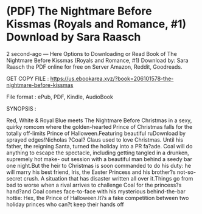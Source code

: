 # (PDF) The Nightmare Before Kissmas (Royals and Romance, #1) Download by Sara Raasch

2 second-ago — Here Options to Downloading or Read Book of The Nightmare Before Kissmas (Royals and Romance, #1) Download by: Sara Raasch the PDF online for free on Server Amazon, Reddit, Goodreads.

GET COPY FILE : https://us.ebookarea.xyz/?book=206101578-the-nightmare-before-kissmas

File format : ePub, PDF, Kindle, AudioBook

SYNOPSIS :

Red, White & Royal Blue meets The Nightmare Before Christmas in a sexy, quirky romcom where the golden-hearted Prince of Christmas falls for the totally off-limits Prince of Halloween.Featuring beautiful ruDownload by sprayed edges!Nicholas ?Coal? Claus used to love Christmas. Until his father, the reigning Santa, turned the holiday into a PR fa?ade. Coal will do anything to escape the spectacle, including getting tangled in a drunken, supremely hot make- out session with a beautiful man behind a seedy bar one night.But the heir to Christmas is soon commanded to do his duty: he will marry his best friend, Iris, the Easter Princess and his brother?s not-so-secret crush. A situation that has disaster written all over it.Things go from bad to worse when a rival arrives to challenge Coal for the princess?s hand?and Coal comes face-to-face with his mysterious behind-the-bar hottie: Hex, the Prince of Halloween.It?s a fake competition between two holiday princes who can?t keep their hands off
